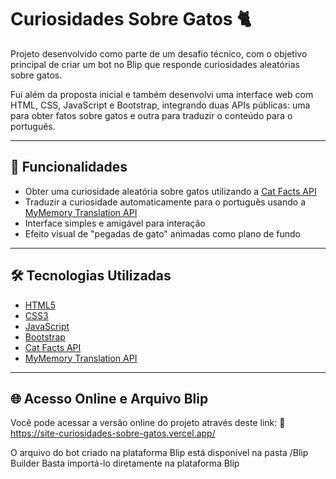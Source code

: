 # Curiosidades Sobre Gatos 🐈

Projeto desenvolvido como parte de um desafio técnico, com o objetivo principal de criar um bot no Blip que responde curiosidades aleatórias sobre gatos. 

Fui além da proposta inicial e também desenvolvi uma interface web com HTML, CSS, JavaScript e Bootstrap, integrando duas APIs públicas: uma para obter fatos sobre gatos e outra para traduzir o conteúdo para o português.

---

## 🚀 Funcionalidades
- Obter uma curiosidade aleatória sobre gatos utilizando a [Cat Facts API](https://catfact.ninja/fact)
- Traduzir a curiosidade automaticamente para o português usando a [MyMemory Translation API](https://mymemory.translated.net/)
- Interface simples e amigável para interação
- Efeito visual de "pegadas de gato" animadas como plano de fundo

---

## 🛠️ Tecnologias Utilizadas
- [HTML5](https://developer.mozilla.org/pt-BR/docs/Web/HTML)
- [CSS3](https://developer.mozilla.org/pt-BR/docs/Web/CSS)
- [JavaScript](https://developer.mozilla.org/pt-BR/docs/Web/JavaScript)
- [Bootstrap](https://getbootstrap.com/)
- [Cat Facts API](https://catfact.ninja/fact)
- [MyMemory Translation API](https://mymemory.translated.net/)

---

## 🌐 Acesso Online e Arquivo Blip
Você pode acessar a versão online do projeto através deste link:
🔗 https://site-curiosidades-sobre-gatos.vercel.app/

O arquivo do bot criado na plataforma Blip está disponível na pasta /Blip Builder
Basta importá-lo diretamente na plataforma Blip
